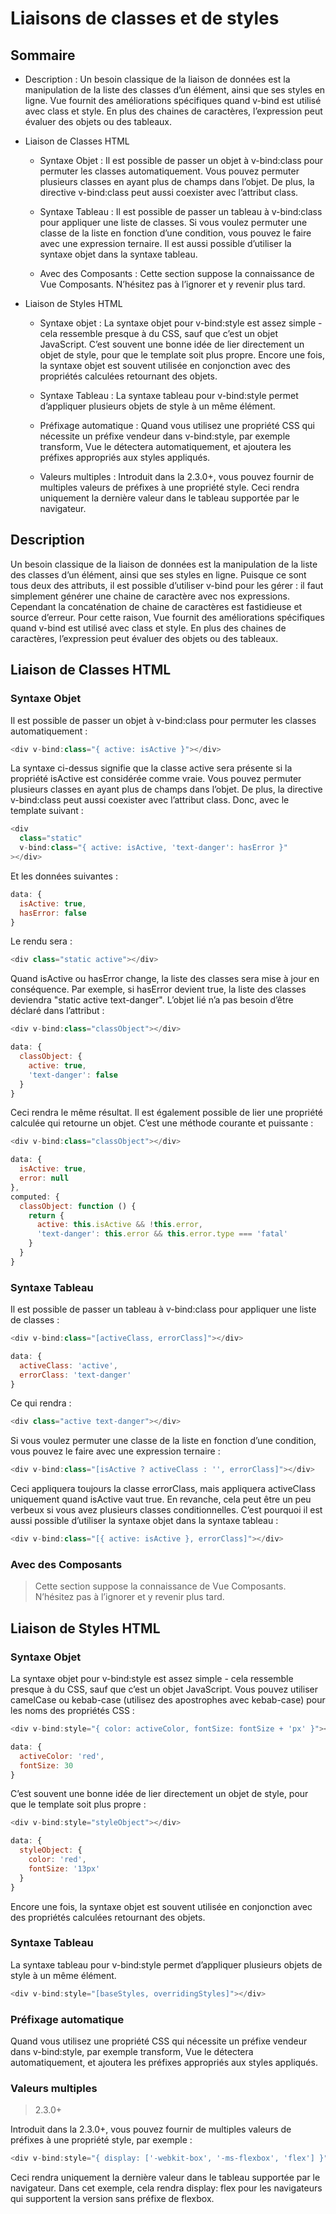 # Liaisons de classes et de styles

## Sommaire

* Description : Un besoin classique de la liaison de données est la manipulation de la liste des classes d’un élément, ainsi que ses styles en ligne. Vue fournit des améliorations spécifiques quand v-bind est utilisé avec class et style. En plus des chaines de caractères, l’expression peut évaluer des objets ou des tableaux.

* Liaison de Classes HTML

    * Syntaxe Objet : Il est possible de passer un objet à v-bind:class pour permuter les classes automatiquement. Vous pouvez permuter plusieurs classes en ayant plus de champs dans l’objet. De plus, la directive v-bind:class peut aussi coexister avec l’attribut class.

    * Syntaxe Tableau : Il est possible de passer un tableau à v-bind:class pour appliquer une liste de classes. Si vous voulez permuter une classe de la liste en fonction d’une condition, vous pouvez le faire avec une expression ternaire. Il est aussi possible d’utiliser la syntaxe objet dans la syntaxe tableau.

    * Avec des Composants : Cette section suppose la connaissance de Vue Composants. N’hésitez pas à l’ignorer et y revenir plus tard.

* Liaison de Styles HTML

    * Syntaxe objet : La syntaxe objet pour v-bind:style est assez simple - cela ressemble presque à du CSS, sauf que c’est un objet JavaScript. C’est souvent une bonne idée de lier directement un objet de style, pour que le template soit plus propre. Encore une fois, la syntaxe objet est souvent utilisée en conjonction avec des propriétés calculées retournant des objets.
 
    * Syntaxe Tableau : La syntaxe tableau pour v-bind:style permet d’appliquer plusieurs objets de style à un même élément.

    * Préfixage automatique : Quand vous utilisez une propriété CSS qui nécessite un préfixe vendeur dans v-bind:style, par exemple transform, Vue le détectera automatiquement, et ajoutera les préfixes appropriés aux styles appliqués.

    * Valeurs multiples : Introduit dans la 2.3.0+, vous pouvez fournir de multiples valeurs de préfixes à une propriété style. Ceci rendra uniquement la dernière valeur dans le tableau supportée par le navigateur. 

## Description

Un besoin classique de la liaison de données est la manipulation de la liste des classes d’un élément, ainsi que ses styles en ligne. Puisque ce sont tous deux des attributs, il est possible d’utiliser v-bind pour les gérer : il faut simplement générer une chaine de caractère avec nos expressions. Cependant la concaténation de chaine de caractères est fastidieuse et source d’erreur. Pour cette raison, Vue fournit des améliorations spécifiques quand v-bind est utilisé avec class et style. En plus des chaines de caractères, l’expression peut évaluer des objets ou des tableaux.

## Liaison de Classes HTML

### Syntaxe Objet

Il est possible de passer un objet à v-bind:class pour permuter les classes automatiquement :

```javascript
<div v-bind:class="{ active: isActive }"></div>
```

La syntaxe ci-dessus signifie que la classe active sera présente si la propriété isActive est considérée comme vraie.
Vous pouvez permuter plusieurs classes en ayant plus de champs dans l’objet. De plus, la directive v-bind:class peut aussi coexister avec l’attribut class. Donc, avec le template suivant :

```javascript
<div
  class="static"
  v-bind:class="{ active: isActive, 'text-danger': hasError }"
></div>
```

Et les données suivantes :

```javascript
data: {
  isActive: true,
  hasError: false
}
```

Le rendu sera :

```javascript
<div class="static active"></div>
```

Quand isActive ou hasError change, la liste des classes sera mise à jour en conséquence. Par exemple, si hasError devient true, la liste des classes deviendra "static active text-danger".
L’objet lié n’a pas besoin d’être déclaré dans l’attribut :

```javascript
<div v-bind:class="classObject"></div>
```

```javascript
data: {
  classObject: {
    active: true,
    'text-danger': false
  }
}
```

Ceci rendra le même résultat. Il est également possible de lier une propriété calculée qui retourne un objet. C’est une méthode courante et puissante :

```javascript
<div v-bind:class="classObject"></div>
```

```javascript
data: {
  isActive: true,
  error: null
},
computed: {
  classObject: function () {
    return {
      active: this.isActive && !this.error,
      'text-danger': this.error && this.error.type === 'fatal'
    }
  }
}
```

### Syntaxe Tableau

Il est possible de passer un tableau à v-bind:class pour appliquer une liste de classes :

```javascript
<div v-bind:class="[activeClass, errorClass]"></div>
```

```javascript
data: {
  activeClass: 'active',
  errorClass: 'text-danger'
}
```

Ce qui rendra :

```javascript
<div class="active text-danger"></div>
```

Si vous voulez permuter une classe de la liste en fonction d’une condition, vous pouvez le faire avec une expression ternaire :

```javascript
<div v-bind:class="[isActive ? activeClass : '', errorClass]"></div>
```

Ceci appliquera toujours la classe errorClass, mais appliquera activeClass uniquement quand isActive vaut true.
En revanche, cela peut être un peu verbeux si vous avez plusieurs classes conditionnelles. C’est pourquoi il est aussi possible d’utiliser la syntaxe objet dans la syntaxe tableau :

```javascript
<div v-bind:class="[{ active: isActive }, errorClass]"></div>
```

### Avec des Composants

> Cette section suppose la connaissance de Vue Composants. N’hésitez pas à l’ignorer et y revenir plus tard.

## Liaison de Styles HTML

### Syntaxe Objet

La syntaxe objet pour v-bind:style est assez simple - cela ressemble presque à du CSS, sauf que c’est un objet JavaScript. Vous pouvez utiliser camelCase ou kebab-case (utilisez des apostrophes avec kebab-case) pour les noms des propriétés CSS :

```javascript
<div v-bind:style="{ color: activeColor, fontSize: fontSize + 'px' }"></div>
```

```javascript
data: {
  activeColor: 'red',
  fontSize: 30
}
```

C’est souvent une bonne idée de lier directement un objet de style, pour que le template soit plus propre :

```javascript
<div v-bind:style="styleObject"></div>
```

```javascript
data: {
  styleObject: {
    color: 'red',
    fontSize: '13px'
  }
}
```

Encore une fois, la syntaxe objet est souvent utilisée en conjonction avec des propriétés calculées retournant des objets.

### Syntaxe Tableau

La syntaxe tableau pour v-bind:style permet d’appliquer plusieurs objets de style à un même élément.

```javascript
<div v-bind:style="[baseStyles, overridingStyles]"></div>
```

### Préfixage automatique

Quand vous utilisez une propriété CSS qui nécessite un préfixe vendeur dans v-bind:style, par exemple transform, Vue le détectera automatiquement, et ajoutera les préfixes appropriés aux styles appliqués.

### Valeurs multiples

> 2.3.0+

Introduit dans la 2.3.0+, vous pouvez fournir de multiples valeurs de préfixes à une propriété style, par exemple :

```javascript
<div v-bind:style="{ display: ['-webkit-box', '-ms-flexbox', 'flex'] }"></div>
```

Ceci rendra uniquement la dernière valeur dans le tableau supportée par le navigateur. Dans cet exemple, cela rendra display: flex pour les navigateurs qui supportent la version sans préfixe de flexbox.